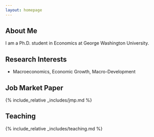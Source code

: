 ```yaml
---
layout: homepage
---
```


## About Me

I am a Ph.D. student in Economics at George Washington University. 

## Research Interests

- Macroeconomics, Economic Growth, Macro-Development

## Job Market Paper
{% include_relative _includes/jmp.md %}

## Teaching
{% include_relative _includes/teaching.md %}
